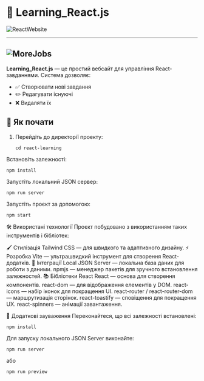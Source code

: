 # 📘 Learning_React.js

![ReactWebsite](https://github.com/user-attachments/assets/6ac14a99-e547-4674-b11a-caaaf479d9f0)

------------------------------------------------------------------------------
![MoreJobs](https://github.com/user-attachments/assets/37430fdc-4749-422d-bd6d-5c70f8e14a3d)
------------------------------------------------------------------------------


**Learning_React.js** — це простий вебсайт для управління React-завданнями. Система дозволяє:  
- ✅ Створювати нові завдання  
- ✏️ Редагувати існуючі  
- ❌ Видаляти їх  

## 🚀 Як почати  
1. Перейдіть до директорії проекту:  
   ```
   cd react-learning
   ```
Встановіть залежності:

  ```
  npm install
  ```
Запустіть локальний JSON сервер:
  ```
  npm run server
  ```
Запустіть проєкт за допомогою:
  ```
  npm start
  ```
🛠 Використані технології
Проєкт побудовано з використанням таких інструментів і бібліотек:

🖌️ Стилізація
Tailwind CSS — для швидкого та адаптивного дизайну.
⚡ Розробка
Vite — ультрашвидкий інструмент для створення React-додатків.
🔗 Інтеграції
Local JSON Server — локальна база даних для роботи з даними.
npmjs — менеджер пакетів для зручного встановлення залежностей.
📚 Бібліотеки React
React — основа для створення компонентів.
react-dom — для відображення елементів у DOM.
react-icons — набір іконок для покращення UI.
react-router / react-router-dom — маршрутизація сторінок.
react-toastify — сповіщення для покращення UX.
react-spinners — анімації завантаження.

📝 Додаткові зауваження
Переконайтеся, що всі залежності встановлені:
  ```  
  npm install
  ```
Для запуску локального JSON Server виконайте:
  ```
  npm run server
  ```
або 
  ```
  npm run preview
  ```

